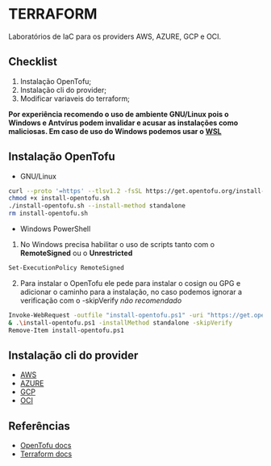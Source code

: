 # TERRAFORM

Laboratórios de IaC para os providers AWS, AZURE, GCP e OCI.

## Checklist

1. Instalação OpenTofu;
2. Instalação cli do provider;
3. Modificar variaveis do terraform;

**Por experiência recomendo o uso de ambiente GNU/Linux pois o Windows e Antvírus podem invalidar e acusar as instalações como maliciosas. Em caso de uso do Windows podemos usar o [WSL](https://learn.microsoft.com/pt-br/windows/wsl/install)**

## Instalação OpenTofu

+ GNU/Linux

```bash
curl --proto '=https' --tlsv1.2 -fsSL https://get.opentofu.org/install-opentofu.sh -o install-opentofu.sh
chmod +x install-opentofu.sh
./install-opentofu.sh --install-method standalone
rm install-opentofu.sh
```

+ Windows PowerShell

1. No Windows precisa habilitar o uso de scripts tanto com o **RemoteSigned** ou o **Unrestricted**

```bash
Set-ExecutionPolicy RemoteSigned
```

2. Para instalar o OpenTofu ele pede para instalar o cosign ou GPG e adicionar o caminho para a instalação, no caso podemos ignorar a verificação com o -skipVerify _não recomendado_

```bash
Invoke-WebRequest -outfile "install-opentofu.ps1" -uri "https://get.opentofu.org/install-opentofu.ps1"
& .\install-opentofu.ps1 -installMethod standalone -skipVerify
Remove-Item install-opentofu.ps1
```

## Instalação cli do provider

+ [AWS](https://github.com/brunoashihara/terraform/blob/main/AWS/)
+ [AZURE](https://github.com/brunoashihara/terraform/blob/main/AZURE/)
+ [GCP](https://github.com/brunoashihara/terraform/blob/main/GCP/)
+ [OCI](https://github.com/brunoashihara/terraform/blob/main/OCI/)

## Referências

+ [OpenTofu docs](https://opentofu.org/docs/)
+ [Terraform docs](https://registry.terraform.io/providers)
